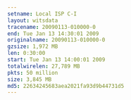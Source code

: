 ```yaml
---
setname: Local ISP C-I
layout: witsdata
tracename: 20090113-010000-0
end: Tue Jan 13 14:30:01 2009
originalname: 20090113-010000-0
gzsize: 1,972 MB
len: 0:30:00
start: Tue Jan 13 14:00:01 2009
totalwirelen: 27,789 MB
pkts: 50 million
size: 3,845 MB
md5: 22634245683aea2021fa93d9b44731d5
---
```

